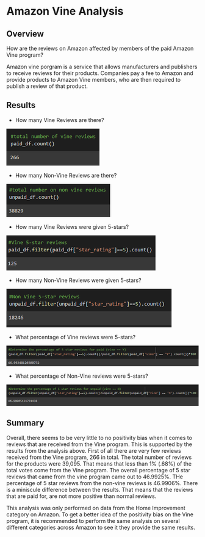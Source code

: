 # Amazon Vine Analysis

## Overview
How are the reviews on Amazon affected by members of the paid Amazon Vine program? 

Amazon vine porgram is a service that allows manufacturers and publishers to receive reviews for their products. Companies pay a fee to Amazon and provide products to Amazon Vine members, who are then required to publish a review of that product. 

## Results

- How many Vine Reviews are there?

![alt text](images/total_vine_reviews.png)
- How many Non-Vine Reviews are there?

![alt text](images/total_non_vine_reviews.png)
- How many Vine Reviews were given 5-stars?

![alt text](images/Vine_5_star_reviews.png)
- How many Non-Vine Reviews were given 5-stars?

![alt text](images/non_vine_5_star_reviews.png)
- What percentage of Vine reviews were 5-stars? 

![alt text](images/percent_5_star_review_vine.png)
- What percentage of Non-Vine reviews were 5-stars?

![alt text](images/percent_5_star_review_non_vine.png)

## Summary
Overall, there seems to be very little to no positivity bias when it comes to reviews that are received from the Vine program. This is supported by the results from the analysis above. First of all there are very few reviews received from the Vine program, 266 in total. The total number of reviews for the products were 39,095. That means that less than 1% (.68%) of the total votes come from the Vine program. The overall percentage of 5 star reviews that came from the vine program came out to 46.9925%. THe percentage of 5 star reviews from the non-vine reviews is 46.9906%. There is a miniscule difference between the results. That means that the reviews that are paid for, are not more positive than normal reviews. 

This analysis was only performed on data from the Home Improvement category on Amazon. To get a better idea of the positivity bias on the Vine program, it is recommended to perform the same analysis on several different categories across Amazon to see it they provide the same results.  
